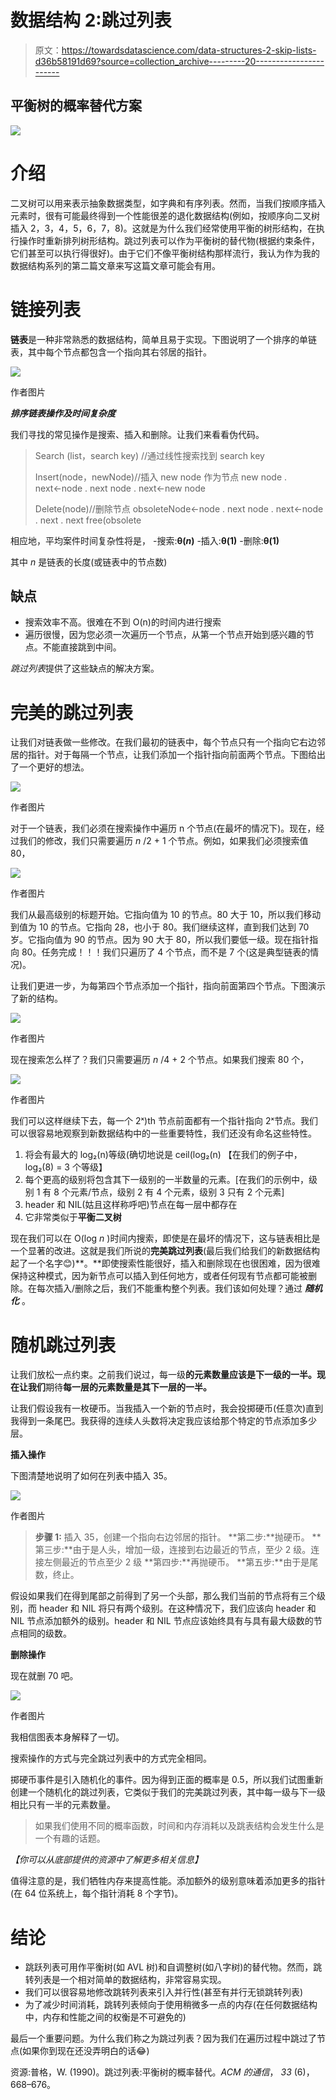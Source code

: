 # 数据结构 2:跳过列表

> 原文：<https://towardsdatascience.com/data-structures-2-skip-lists-d36b58191d69?source=collection_archive---------20----------------------->

## 平衡树的概率替代方案

![](img/b4e354c503cdc5fec768424264a43ee4.png)

# 介绍

二叉树可以用来表示抽象数据类型，如字典和有序列表。然而，当我们按顺序插入元素时，很有可能最终得到一个性能很差的退化数据结构(例如，按顺序向二叉树插入 2，3，4，5，6，7，8)。这就是为什么我们经常使用平衡的树形结构，在执行操作时重新排列树形结构。跳过列表可以作为平衡树的替代物(根据约束条件，它们甚至可以执行得很好)。由于它们不像平衡树结构那样流行，我认为作为我的数据结构系列的第二篇文章来写这篇文章可能会有用。

# 链接列表

**链表**是一种非常熟悉的数据结构，简单且易于实现。下图说明了一个排序的单链表，其中每个节点都包含一个指向其右邻居的指针。

![](img/0ffcc6018797f790a0be77701a069c5e.png)

作者图片

***排序链表操作及时间复杂度***

我们寻找的常见操作是搜索、插入和删除。让我们来看看伪代码。

> Search (list，search key)
> //通过线性搜索找到 search key
> 
> Insert(node，newNode)//插入 new node 作为节点
> new node . next←node . next
> node . next←new node
> 
> Delete(node)//删除节点
> obsoleteNode←node . next
> node . next←node . next . next
> free(obsolete

相应地，平均案件时间复杂性将是，
-搜索:**θ(*n*)**
-插入:**θ(1)**
-删除:**θ(1)**

其中 *n* 是链表的长度(或链表中的节点数)

## 缺点

*   搜索效率不高。很难在不到 O(n)的时间内进行搜索
*   遍历很慢，因为您必须一次遍历一个节点，从第一个节点开始到感兴趣的节点。不能直接跳到中间。

*跳过列表*提供了这些缺点的解决方案。

# 完美的跳过列表

让我们对链表做一些修改。在我们最初的链表中，每个节点只有一个指向它右边邻居的指针。对于每隔一个节点，让我们添加一个指针指向前面两个节点。下图给出了一个更好的想法。

![](img/63ec5d7737d2180499c463bf9f3d007e.png)

作者图片

对于一个链表，我们必须在搜索操作中遍历 n 个节点(在最坏的情况下)。现在，经过我们的修改，我们只需要遍历 *n* /2 + 1 个节点。例如，如果我们必须搜索值 80，

![](img/5e570eeadbf0cf7f6b479bb059814a90.png)

作者图片

我们从最高级别的标题开始。它指向值为 10 的节点。80 大于 10，所以我们移动到值为 10 的节点。它指向 28，也小于 80。我们继续这样，直到我们达到 70 岁。它指向值为 90 的节点。因为 90 大于 80，所以我们要低一级。现在指针指向 80。任务完成！！！我们只遍历了 4 个节点，而不是 7 个(这是典型链表的情况)。

让我们更进一步，为每第四个节点添加一个指针，指向前面第四个节点。下图演示了新的结构。

![](img/c0a2a4a1c0c3878f0ac205408b7ac9c1.png)

作者图片

现在搜索怎么样了？我们只需要遍历 *n* /4 + 2 个节点。如果我们搜索 80 个，

![](img/f57960727f835563e1e9c2a732d25250.png)

作者图片

我们可以这样继续下去，每一个 2ˣ)th 节点前面都有一个指针指向 2ˣ节点。我们可以很容易地观察到新数据结构中的一些重要特性，我们还没有命名这些特性。

1.  将会有最大的 log₂(n)等级(确切地说是 ceil(log₂(n)
    【在我们的例子中，log₂(8) = 3 个等级】
2.  每个更高的级别将包含其下一级别的一半数量的元素。[在我们的示例中，级别 1 有 8 个元素/节点，级别 2 有 4 个元素，级别 3 只有 2 个元素]
3.  header 和 NIL(姑且这样称呼吧)节点在每一层中都存在
4.  它非常类似于**平衡二叉树**

现在我们可以在 O(log *n* )时间内搜索，即使是在最坏的情况下，这与链表相比是一个显著的改进。这就是我们所说的**完美跳过列表**(最后我们给我们的新数据结构起了一个名字😊)**。**即使搜索性能很好，插入和删除现在也很困难，因为很难保持这种模式，因为新节点可以插入到任何地方，或者任何现有节点都可能被删除。在每次插入/删除之后，我们不能重构整个列表。我们该如何处理？通过 ***随机化*** 。

# 随机跳过列表

让我们放松一点约束。之前我们说过，每一级**的元素数量应该是下一级的一半。现在让我们**期待**每一层的元素数量是其下一层的一半。**

让我们假设我有一枚硬币。当我插入一个新的节点时，我会投掷硬币(任意次)直到我得到一条尾巴。我获得的连续人头数将决定我应该给那个特定的节点添加多少层。

**插入操作**

下图清楚地说明了如何在列表中插入 35。

![](img/e399a6bd6f4bde1c8691b874bc0cd03c.png)

作者图片

> **步骤 1:** 插入 35，创建一个指向右边邻居的指针。
> **第二步:**抛硬币。
> **第三步:**由于是人头，增加一级，连接到右边最近的节点，至少 2 级。连接左侧最近的节点至少 2 级
> **第四步:**再抛硬币。
> **第五步:**由于是尾数，终止。

假设如果我们在得到尾部之前得到了另一个头部，那么我们当前的节点将有三个级别，而 header 和 NIL 将只有两个级别。在这种情况下，我们应该向 header 和 NIL 节点添加额外的级别。header 和 NIL 节点应该始终具有与具有最大级数的节点相同的级数。

**删除操作**

现在就删 70 吧。

![](img/80916e65ae4ad680849c2e83848b4793.png)

作者图片

我相信图表本身解释了一切。

搜索操作的方式与完全跳过列表中的方式完全相同。

掷硬币事件是引入随机化的事件。因为得到正面的概率是 0.5，所以我们试图重新创建一个随机化的跳过列表，它类似于我们的完美跳过列表，其中每一级与下一级相比只有一半的元素数量。

> 如果我们使用不同的概率函数，时间和内存消耗以及跳表结构会发生什么是一个有趣的话题。

*【你可以从底部提供的资源中了解更多相关信息】*

值得注意的是，我们牺牲内存来提高性能。添加额外的级别意味着添加更多的指针(在 64 位系统上，每个指针消耗 8 个字节)。

# 结论

*   跳跃列表可用作平衡树(如 AVL 树)和自调整树(如八字树)的替代物。然而，跳转列表是一个相对简单的数据结构，非常容易实现。
*   我们可以很容易地修改跳转列表来引入并行性(甚至有并行无锁跳转列表)
*   为了减少时间消耗，跳转列表倾向于使用稍微多一点的内存(在任何数据结构中，内存和性能之间的权衡是不可避免的)

最后一个重要问题。为什么我们称之为跳过列表？因为我们在遍历过程中跳过了节点(如果你到现在还没弄明白的话😂)

资源:普格，W. (1990)。跳过列表:平衡树的概率替代。*ACM 的通信*， *33* (6)，668–676。